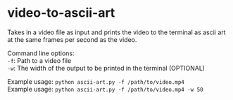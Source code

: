 # video-to-ascii-art
Takes in a video file as input and prints the video to the terminal as ascii art at the same frames per second as the video.  

Command line options:  
`-f`: Path to a video file  
`-w`: The width of the output to be printed in the terminal (OPTIONAL)  

Example usage: `python ascii-art.py -f /path/to/video.mp4`  
Example usage: `python ascii-art.py -f /path/to/video.mp4 -w 50`
